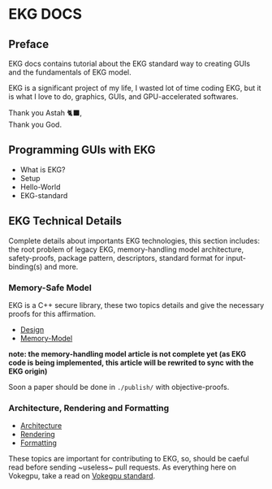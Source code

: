 # EKG DOCS

## Preface

EKG docs contains tutorial about the EKG standard way to creating GUIs and the fundamentals of EKG model.

EKG is a significant project of my life, I wasted lot of time coding EKG, but it is what I love to do, graphics, GUIs, and GPU-accelerated softwares.

Thank you Astah 🐈‍⬛,  
Thank you God.

## Programming GUIs with EKG

* What is EKG?
* Setup
* Hello-World
* EKG-standard

## EKG Technical Details

Complete details about importants EKG technologies, this section includes: the root problem of legacy EKG, memory-handling model architecture, safety-proofs, package pattern, descriptors, standard format for input-binding(s) and more.

### Memory-Safe Model

EKG is a C++ secure library, these two topics details and give the necessary proofs for this affirmation.

* [Design](./model/design.md)
* [Memory-Model](./model/memory.md)

**note: the memory-handling model article is not complete yet (as EKG code is being implemented, this article will be rewrited to sync with the EKG origin)**

Soon a paper should be done in `./publish/` with objective-proofs.

### Architecture, Rendering and Formatting

* [Architecture](./model/architecture.md)
* [Rendering](./model/rendering.md)
* [Formatting](./model/formatting.md)

These topics are important for contributing to EKG, so, should be caeful read before sending ~useless~ pull requests. As everything here on Vokegpu, take a read on [Vokegpu standard](https://github.com/vokegpu/standard).
